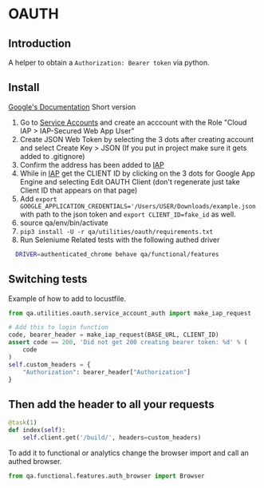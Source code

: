 # OAUTH

## Introduction

A helper to obtain a `Authorization: Bearer token` via python.


## Install

[Google's Documentation](https://cloud.google.com/iap/docs/authentication-howto)
Short version

  1. Go to [Service Accounts](https://console.cloud.google.com/iam-admin/serviceaccounts)
  and create an acccount with the Role "Cloud IAP > IAP-Secured Web App User"
  2. Create JSON Web Token by selecting the 3 dots after creating account and
  select Create Key > JSON (If you put in project make sure it gets added to .gitignore)
  3. Confirm the address has been added to [IAP](https://console.cloud.google.com/iam-admin/IAPproject?)
  4. While in [IAP](https://console.cloud.google.com/iam-admin/IAPproject?)
  get the CLIENT ID by clicking on the 3 dots for Google App Engine and selecting
  Edit OAUTH Client (don't regenerate just take Client ID that appears on that page)
  5. Add `export GOOGLE_APPLICATION_CREDENTIALS='/Users/USER/Downloads/example.json`
  with path to the json token and `export CLIENT_ID=fake_id` as well.
  6. source qa/env/bin/activate
  7. `pip3 install -U -r qa/utilities/oauth/requirements.txt`
  8. Run Seleniume Related tests with the following authed driver

```bash
  DRIVER=authenticated_chrome behave qa/functional/features
```


## Switching tests

Example of how to add to locustfile.

```python
from qa.utilities.oauth.service_account_auth import make_iap_request

# Add this to login function
code, bearer_header = make_iap_request(BASE_URL, CLIENT_ID)
assert code == 200, 'Did not get 200 creating bearer token: %d' % (
    code
)
self.custom_headers = {
    "Authorization": bearer_header["Authorization"]
}

```

## Then add the header to all your requests

```python
@task(1)
def index(self):
    self.client.get('/build/', headers=custom_headers)
```


To add it to functional or analytics change the browser import and call an
authed browser.

```python
from qa.functional.features.auth_browser import Browser
```

